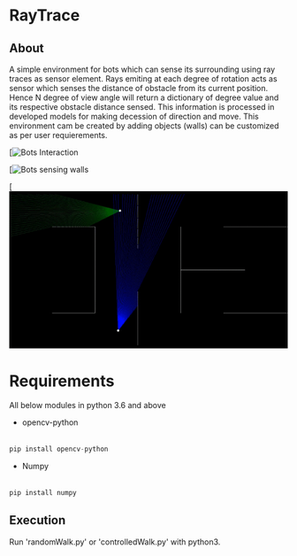 # RayTrace

## About

A simple environment for bots which can sense its surrounding using ray traces as sensor element. Rays emiting at each 
degree of rotation acts as sensor which senses the distance of obstacle from its current position. Hence N degree of view
angle will return a dictionary of degree value and its respective obstacle distance sensed. This information is processed 
in developed models for making decession of direction and move. This environment cam be created by adding objects (walls)
can be customized as per user requierements. 




[![Bots Interaction](https://ezgif.com/optimize/ezgif-7-073ef7227e03.gif)


[![Bots sensing walls](https://github.com/rishi-99/rayTrace/blob/master/training.gif)


[![Bots in open field](https://github.com/rishi-99/rayTrace/blob/master/hidenseek.gif)




# Requirements 
All below modules in python 3.6 and above

- opencv-python 

```python

pip install opencv-python
```
- Numpy
```python

pip install numpy
```

## Execution 

Run 'randomWalk.py' or 'controlledWalk.py' with python3.







